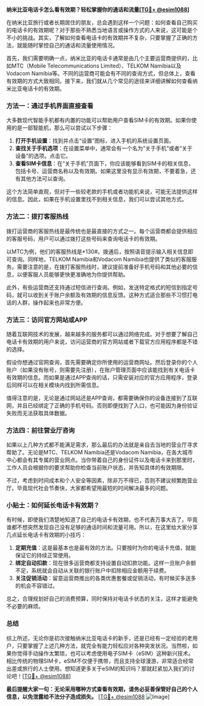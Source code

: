 **纳米比亚电话卡怎么看有效期？轻松掌握你的通话和流量[[TG💪+ @esim1088](https://t.me/s/esim1088)]**

在纳米比亚旅行或者长期居住的朋友，总会遇到这样一个问题：如何查看自己购买的电话卡的有效期呢？对于那些不熟悉当地语言或操作方式的人来说，这可能是个不小的挑战。其实，了解如何查看电话卡的有效期并不复杂，只要掌握了正确的方法，就能随时掌控自己的通话和流量使用情况。

首先，我们需要明确一点，纳米比亚的电话卡通常是由几个主要运营商提供的，比如MTC（Mobile Telecommunications Limited）、TELKOM Namibia以及Vodacom Namibia等。不同的运营商可能会有不同的查询方式，但总体上，查看有效期的方式大致相同。接下来，我们就从几个常见的途径来详细讲解如何查看纳米比亚电话卡的有效期。

### 方法一：通过手机界面直接查看

大多数现代智能手机都有内置的功能可以帮助用户查看SIM卡的有效期。如果你使用的是一部智能机，那么可以尝试以下步骤：

1. **打开手机设置**：找到并点击“设置”图标，进入手机的系统设置页面。
2. **查找关于手机选项**：在设置菜单中，通常会有一个名为“关于手机”或者“关于设备”的选项。点击它。
3. **查看SIM卡信息**：在“关于手机”页面下，你应该能够看到SIM卡的相关信息，包括卡号、运营商名称以及有效期。如果这里没有显示有效期，不要着急，还有其他方法可以查询。

这个方法简单直观，但对于一些较老款的手机或者功能机来说，可能无法提供这样的信息。因此，如果在手机设置里找不到相关信息，我们可以尝试其他方式。

### 方法二：拨打客服热线

拨打运营商的客服热线是最传统也是最直接的方式之一。每个运营商都会提供相应的客服号码，用户可以通过拨打这些号码来查询电话卡的有效期。

以MTC为例，他们的客服热线是*130#。拨通后，按照语音提示输入相关信息即可查询。同样地，TELKOM Namibia和Vodacom Namibia也提供了类似的客服服务。需要注意的是，在拨打客服热线时，建议提前准备好手机号码和其他必要的信息，以便客服人员能够更快更准确地为你提供帮助。

此外，有些运营商还支持通过短信进行查询。例如，发送特定格式的短信到指定号码，就可以收到关于账户余额及有效期的信息反馈。这种方式适合那些不习惯打电话的人群，操作起来也非常方便。

### 方法三：访问官方网站或APP

随着互联网技术的发展，越来越多的服务都可以通过网络完成。对于想要了解自己电话卡有效期的用户来说，访问运营商的官方网站或者下载官方应用程序都是不错的选择。

假设你想通过官网查询，首先需要确定你所使用的运营商网址。然后登录你的个人账户（如果没有账号，则需要先注册），在账户管理页面中应该能找到有关电话卡有效期的信息。而如果是通过APP查询的话，只需安装对应的官方应用程序，登录后同样可以在相关模块内找到所需信息。

值得注意的是，无论是通过网站还是APP查询，都需要确保你的设备连接到了互联网，并且已经绑定了正确的手机号码。否则即便找到了入口，也可能因为身份验证失败而无法获取具体数据。

### 方法四：前往营业厅咨询

如果以上几种方式都不能满足需求，那么最后的办法就是亲自去当地的营业厅寻求帮助了。无论是MTC、TELKOM Namibia还是Vodacom Namibia，在各大城市中心都会有其专属的营业网点。当你带着自己的身份证件以及电话卡来到那里时，工作人员会根据你的要求帮助你检查当前账户状态，并告知具体的有效期限。

不过，考虑到时间成本和个人安全等因素，除非万不得已，否则不建议频繁跑营业厅。毕竟现代社会节奏快，大家都希望用最短的时间解决最多的问题。

### 小贴士：如何延长电话卡有效期？

有时候，即使我们清楚地知道了自己的电话卡有效期，也不代表万事大吉了。毕竟谁都不想突然发现自己没有足够的通话时间和流量可用。所以，在这里给大家分享几点延长电话卡有效期的小技巧：

1. **定期充值**：这是最基本也是最有效的方法。只要按时为你的电话卡充值，就能保证它的持续正常使用。
2. **绑定自动扣款**：现在很多运营商都支持设置自动扣款功能。这样一旦账户余额不足，系统就会自动从关联的银行账户中扣除相应金额用于续费。
3. **关注促销活动**：留意运营商推出的各类优惠套餐或促销活动，有时候买多送多的机会不容错过。

总之，合理规划好自己的消费预算，同时保持对电话卡状态的关注，这样才能避免不必要的麻烦。

### 总结

综上所述，无论你是初次接触纳米比亚电话卡的新手，还是已经有一定经验的老用户，只要掌握了上述几种方法，就完全有能力轻松应对各种突发状况。当然啦，如果你觉得手动操作太繁琐，也可以考虑使用电子SIM卡（eSIM）这种新兴技术。相比传统的物理SIM卡，eSIM不仅便于携带，而且支持全球漫游，非常适合经常出差或旅行的人士使用。想知道更多关于eSIM的知识吗？那就赶紧加入我们的讨论吧！[[TG💪+ @esim1088](https://t.me/s/esim1088)]

**最后提醒大家一句：无论采用哪种方式查看有效期，请务必妥善保管好自己的个人信息，以免泄露给不法分子造成损失。** [[TG💪+ @esim1088](https://t.me/s/esim1088) ![Image](https://i.postimg.cc/4NQfJmqS/Snipaste-2025-05-13-00-14-12.png)]